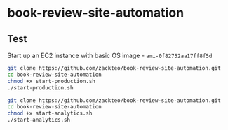 # book-review-site-automation

## Test
Start up an EC2 instance with basic OS image - `ami-0f82752aa17ff8f5d`

```bash
git clone https://github.com/zackteo/book-review-site-automation.git
cd book-review-site-automation
chmod +x start-production.sh 
./start-production.sh
```

```bash
git clone https://github.com/zackteo/book-review-site-automation.git
cd book-review-site-automation
chmod +x start-analytics.sh 
./start-analytics.sh
```
